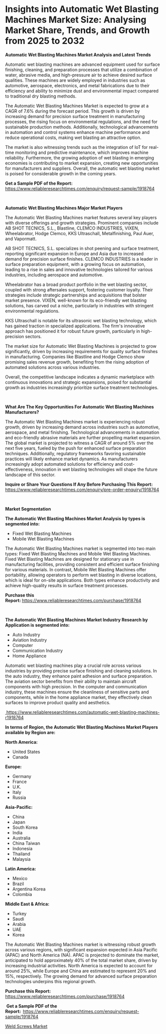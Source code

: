 <p><h1>Insights into Automatic Wet Blasting Machines Market Size: Analysing Market Share, Trends, and Growth from 2025 to 2032</h1></p><p><strong>Automatic Wet Blasting Machines Market Analysis and Latest Trends</strong></p>
<p><p>Automatic wet blasting machines are advanced equipment used for surface finishing, cleaning, and preparation processes that utilize a combination of water, abrasive media, and high-pressure air to achieve desired surface qualities. These machines are widely employed in industries such as automotive, aerospace, electronics, and metal fabrications due to their efficiency and ability to minimize dust and environmental impact compared to traditional dry blasting methods.</p><p>The Automatic Wet Blasting Machines Market is expected to grow at a CAGR of 7.6% during the forecast period. This growth is driven by increasing demand for precision surface treatment in manufacturing processes, the rising focus on environmental regulations, and the need for sustainable production methods. Additionally, technological advancements in automation and control systems enhance machine performance and reduce operational costs, making wet blasting an attractive option. </p><p>The market is also witnessing trends such as the integration of IoT for real-time monitoring and predictive maintenance, which improves machine reliability. Furthermore, the growing adoption of wet blasting in emerging economies is contributing to market expansion, creating new opportunities for manufacturers and suppliers. Overall, the automatic wet blasting market is poised for considerable growth in the coming years.</p></p>
<p><strong>Get a Sample PDF of the Report:&nbsp;</strong> <a href="https://www.reliableresearchtimes.com/enquiry/request-sample/1918764?utm_campaign=1558&utm_medium=2&utm_source=Github&utm_content=ia&utm_term=14012025&utm_id=automatic-wet-blasting-machines">https://www.reliableresearchtimes.com/enquiry/request-sample/1918764</a></p>
<p>&nbsp;</p>
<p><strong>Automatic Wet Blasting Machines Major Market Players</strong></p>
<p><p>The Automatic Wet Blasting Machines market features several key players with diverse offerings and growth strategies. Prominent companies include AB SHOT TECNICS, S.L., Blastline, CLEMCO INDUSTRIES, VIXEN, Wheelabrator, Hodge Clemco, KKS Ultraschall, Metalfinishing, Paul Auer, and Vapormatt.</p><p>AB SHOT TECNICS, S.L. specializes in shot peening and surface treatment, reporting significant expansion in Europe and Asia due to increased demand for precision surface finishes. CLEMCO INDUSTRIES is a leader in surface preparation equipment, with a growing focus on automation, leading to a rise in sales and innovative technologies tailored for various industries, including aerospace and automotive.</p><p>Wheelabrator has a broad product portfolio in the wet blasting sector, coupled with strong aftersales support, fostering customer loyalty. Their strategies include strategic partnerships and acquisitions that bolster market presence. VIXEN, well-known for its eco-friendly wet blasting solutions, has carved out a niche, particularly in industries with stringent environmental regulations.</p><p>KKS Ultraschall is notable for its ultrasonic wet blasting technology, which has gained traction in specialized applications. The firm's innovative approach has positioned it for robust future growth, particularly in high-precision sectors.</p><p>The market size for Automatic Wet Blasting Machines is projected to grow significantly, driven by increasing requirements for quality surface finishes in manufacturing. Companies like Blastline and Hodge Clemco show promising sales revenue growth, benefiting from the rising adoption of automated solutions across various industries.</p><p>Overall, the competitive landscape indicates a dynamic marketplace with continuous innovations and strategic expansions, poised for substantial growth as industries increasingly prioritize surface treatment technologies.</p></p>
<p>&nbsp;</p>
<p><strong>What Are The Key Opportunities For Automatic Wet Blasting Machines Manufacturers?</strong></p>
<p><p>The Automatic Wet Blasting Machines market is experiencing robust growth, driven by increasing demand across industries such as automotive, aerospace, and metal finishing. Technological advancements in automation and eco-friendly abrasive materials are further propelling market expansion. The global market is projected to witness a CAGR of around 5% over the next five years, fueled by the push for enhanced surface preparation techniques. Additionally, regulatory frameworks favoring sustainable practices will likely enhance market dynamics. As manufacturers increasingly adopt automated solutions for efficiency and cost-effectiveness, innovation in wet blasting technologies will shape the future landscape of this sector.</p></p>
<p><strong>Inquire or Share Your Questions If Any Before Purchasing This Report:</strong> <a href="https://www.reliableresearchtimes.com/enquiry/pre-order-enquiry/1918764?utm_campaign=1558&utm_medium=2&utm_source=Github&utm_content=ia&utm_term=14012025&utm_id=automatic-wet-blasting-machines">https://www.reliableresearchtimes.com/enquiry/pre-order-enquiry/1918764</a></p>
<p>&nbsp;</p>
<p><strong>Market Segmentation</strong></p>
<p><strong>The Automatic Wet Blasting Machines Market Analysis by types is segmented into:</strong></p>
<p><ul><li>Fixed Wet Blasting Machines</li><li>Mobile Wet Blasting Machines</li></ul></p>
<p><p>The Automatic Wet Blasting Machines market is segmented into two main types: Fixed Wet Blasting Machines and Mobile Wet Blasting Machines. Fixed Wet Blasting Machines are designed for stationary use in manufacturing facilities, providing consistent and efficient surface finishing for various materials. In contrast, Mobile Wet Blasting Machines offer portability, allowing operators to perform wet blasting in diverse locations, which is ideal for on-site applications. Both types enhance productivity and achieve high-quality results in surface treatment processes.</p></p>
<p><strong>Purchase this Report:&nbsp;</strong><a href="https://www.reliableresearchtimes.com/purchase/1918764?utm_campaign=1558&utm_medium=2&utm_source=Github&utm_content=ia&utm_term=14012025&utm_id=automatic-wet-blasting-machines">https://www.reliableresearchtimes.com/purchase/1918764</a></p>
<p>&nbsp;</p>
<p><strong>The Automatic Wet Blasting Machines Market Industry Research by Application is segmented into:</strong></p>
<p><ul><li>Auto Industry</li><li>Aviation Industry</li><li>Computer</li><li>Communication Industry</li><li>Home Appliance</li></ul></p>
<p><p>Automatic wet blasting machines play a crucial role across various industries by providing precise surface finishing and cleaning solutions. In the auto industry, they enhance paint adhesion and surface preparation. The aviation sector benefits from their ability to maintain aircraft components with high precision. In the computer and communication industry, these machines ensure the cleanliness of sensitive parts and components, while in the home appliance market, they effectively clean surfaces to improve product quality and aesthetics.</p></p>
<p><a href="https://www.reliableresearchtimes.com/automatic-wet-blasting-machines-r1918764?utm_campaign=1558&utm_medium=2&utm_source=Github&utm_content=ia&utm_term=14012025&utm_id=automatic-wet-blasting-machines">&nbsp;https://www.reliableresearchtimes.com/automatic-wet-blasting-machines-r1918764</a></p>
<p><strong>In terms of Region, the Automatic Wet Blasting Machines Market Players available by Region are:</strong></p>
<p>
    <p> <strong> North America: </strong>
        <ul>
            <li>United States</li>
            <li>Canada</li>
        </ul>
        </p> 
    <p> <strong> Europe: </strong>
        <ul>
            <li>Germany</li>
            <li>France</li>
            <li>U.K.</li>
            <li>Italy</li>
            <li>Russia</li>
        </ul>
        </p> 
    <p> <strong> Asia-Pacific: </strong>
        <ul>
            <li>China</li>
            <li>Japan</li>
            <li>South Korea</li>
            <li>India</li>
            <li>Australia</li>
            <li>China Taiwan</li>
            <li>Indonesia</li>
            <li>Thailand</li>
            <li>Malaysia</li>
        </ul>
        </p> 
    <p> <strong> Latin America: </strong>
        <ul>
            <li>Mexico</li>
            <li>Brazil</li>
            <li>Argentina Korea</li>
            <li>Colombia</li>
        </ul>
        </p> 
    <p> <strong> Middle East & Africa: </strong>
        <ul>
            <li>Turkey</li>
            <li>Saudi</li>
            <li>Arabia</li>
            <li>UAE</li>
            <li>Korea</li>
        </ul>
    </p>
    </p>
<p><p>The Automatic Wet Blasting Machines market is witnessing robust growth across various regions, with significant expansion expected in Asia Pacific (APAC) and North America (NA). APAC is projected to dominate the market, anticipated to hold approximately 40% of the total market share, driven by increasing industrial activities. North America is expected to account for around 25%, while Europe and China are estimated to represent 20% and 15%, respectively. The growing demand for advanced surface preparation technologies underpins this regional growth.</p></p>
<p><strong>Purchase this Report: </strong><a href="https://www.reliableresearchtimes.com/purchase/1918764?utm_campaign=1558&utm_medium=2&utm_source=Github&utm_content=ia&utm_term=14012025&utm_id=automatic-wet-blasting-machines">https://www.reliableresearchtimes.com/purchase/1918764</a></p>
<p>&nbsp;<strong>Get a Sample PDF of the Report:&nbsp;&nbsp;</strong><a href="https://www.reliableresearchtimes.com/enquiry/request-sample/1918764?utm_campaign=1558&utm_medium=2&utm_source=Github&utm_content=ia&utm_term=14012025&utm_id=automatic-wet-blasting-machines">https://www.reliableresearchtimes.com/enquiry/request-sample/1918764</a></p>
<p><strong></strong></p>
<p><p><a href="https://github.com/willjis/Market-Research-Report-List-1/blob/main/weld-screws-market.md?utm_campaign=1558&utm_medium=2&utm_source=Github&utm_content=ia&utm_term=14012025&utm_id=automatic-wet-blasting-machines">Weld Screws Market</a></p></p>